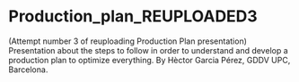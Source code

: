 # Production_plan_REUPLOADED3
(Attempt number 3 of reuploading Production Plan presentation) Presentation about the steps to follow in order to understand and develop a production plan to optimize everything. By Hèctor Garcia Pérez, GDDV UPC, Barcelona.
